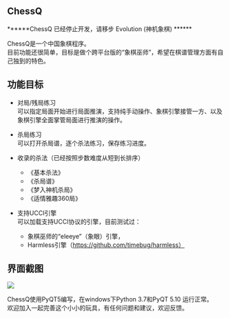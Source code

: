 ## ChessQ

******ChessQ 已经停止开发，请移步 Evolution (神机象棋) ******

ChessQ是一个中国象棋程序。  
目前功能还很简单，目标是做个跨平台版的“象棋巫师”，希望在棋谱管理方面有自己独到的特色。

## 功能目标
 
- 对局/残局练习  
  可以指定局面开始进行局面推演，支持纯手动操作、象棋引擎接管一方、以及象棋引擎全面掌管局面进行推演的操作。

- 杀局练习  
  可以打开杀局谱，逐个杀法练习，保存练习进度。 

- 收录的杀法（已经按照步数难度从短到长排序）  	
  * 《基本杀法》
  * 《杀局谱》
  * 《梦入神机杀局》
  * 《适情雅趣360局》  
  
- 支持UCCI引擎  
  可以加载支持UCCI协议的引擎，目前测试过：
  * 象棋巫师的“eleeye”（象眼）引擎，
  * Harmless引擎（https://github.com/timebug/harmless）

## 界面截图
<img src="./doc/screenshot/main.png"/>


ChessQ使用PyQT5编写，在windows下Python 3.7和PyQT 5.10 运行正常。  
欢迎加入一起完善这个小小的玩具，有任何问题和建议，欢迎反馈。
